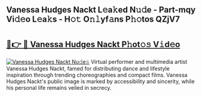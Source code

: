## Vanessa Hudges Nackt L𝚎a𝚔ed N𝚞𝚍e - Part-mqy Vi𝚍𝚎o L𝚎a𝚔s - H𝚘𝚝 O𝚗𝚕yf𝚊ns P𝚑𝚘tos QZjV7

# <h2><a href="http://kf2d26.oniu.top/?m=Vanessa+Hudges+Nackt">🔗👉 🔴 Vanessa Hudges Nackt P𝚑ot𝚘𝚜 V𝚒d𝚎o</a></h2>

[![Vanessa Hudges Nackt Nu𝚍e𝚜](https://i.imgur.com/0qMVB7G.gif)](http://kf2d26.oniu.top/?m=Vanessa+Hudges+Nackt)
Virtual performer and multimedia artist Vanessa Hudges Nackt, famed for distributing dance and lifestyle inspiration through trending choreographies and compact films. Vanessa Hudges Nackt's public image is marked by accessibility and sincerity, while his personal life remains veiled in secrecy.  
